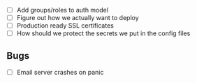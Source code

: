 - [ ] Add groups/roles to auth model
- [ ] Figure out how we actually want to deploy
- [ ] Production ready SSL certificates
- [ ] How should we protect the secrets we put in the config files

## Bugs
- [ ] Email server crashes on panic
